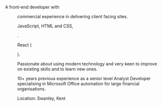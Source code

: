 <script>
  import Basics from '$lib/basics.svelte'
  import DD from '$lib/date-distance.svelte'
</script>

<Basics 
  name="Scott Spence"  
  label="Developer" 
  email="yo@scottspence.com"  
  phone="+44 0000 00 0000"
  website="scottspence.com"  
  imgSrc="profile-pic.png"
/>

<article class='markdown'>

A front-end developer with <DD date="2018-03-14" /> commercial
experience in delivering client facing sites.

JavaScript, HTML and CSS, <DD date="2016-06-15" />.

React (<DD date="2017-05-20" />).

Passionate about using modern technology and very keen to improve on
existing skills and to learn new ones.

10+ years previous experience as a senior level Analyst Developer
specialising in Microsoft Office automation for large financial
organisations.

Location: Swanley, Kent

</article>
